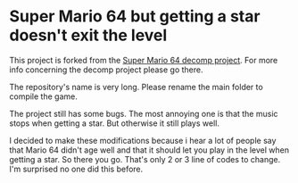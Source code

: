 # Super Mario 64 but getting a star doesn't exit the level
This project is forked from the [Super Mario 64 decomp project](https://github.com/n64decomp/sm64). For more info concerning the decomp project please go there.

The repository's name is very long. Please rename the main folder to compile the game.

The project still has some bugs. The most annoying one is that the music stops when getting a star. But otherwise it still plays well.

I decided to make these modifications because i hear a lot of people say that Mario 64 didn't age well and that it should let you play in the level when getting a star. So there you go. That's only 2 or 3 line of codes to change. I'm surprised no one did this before.
